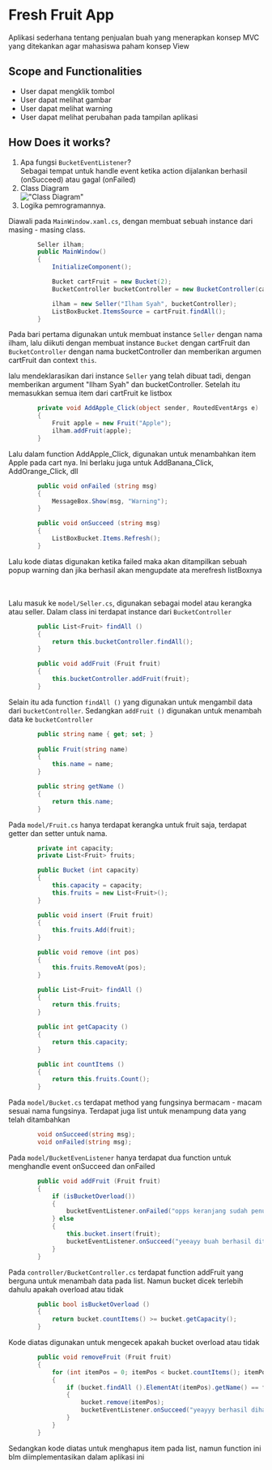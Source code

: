 # Fresh Fruit App
Aplikasi sederhana tentang penjualan buah yang menerapkan konsep MVC yang ditekankan agar mahasiswa paham konsep View

## Scope and Functionalities
* User dapat mengklik tombol
* User dapat melihat gambar
* User dapat melihat warning
* User dapat melihat perubahan pada tampilan aplikasi

## How Does it works?
1. Apa fungsi `BucketEventListener`? <br>
    Sebagai tempat untuk handle event ketika action dijalankan berhasil (onSucceed) atau gagal (onFailed)
2. Class Diagram <br>
!["Class Diagram"](classdiagram.png)
3. Logika pemrogramannya. <br>

Diawali pada `MainWindow.xaml.cs`, dengan membuat sebuah instance dari masing - masing class.
```csharp
        Seller ilham;
        public MainWindow()
        {
            InitializeComponent();

            Bucket cartFruit = new Bucket(2);
            BucketController bucketController = new BucketController(cartFruit, this);

            ilham = new Seller("Ilham Syah", bucketController);
            ListBoxBucket.ItemsSource = cartFruit.findAll();
        }
```

Pada bari pertama digunakan untuk membuat instance `Seller` dengan nama ilham, lalu diikuti dengan membuat instance
`Bucket` dengan cartFruit dan `BucketController` dengan nama bucketController dan memberikan argumen cartFruit dan context `this`.

lalu mendeklarasikan dari instance `Seller` yang telah dibuat tadi, dengan memberikan argument "Ilham Syah" dan bucketController. Setelah itu memasukkan semua item dari
cartFruit ke listbox

```csharp
        private void AddApple_Click(object sender, RoutedEventArgs e)
        {
            Fruit apple = new Fruit("Apple");
            ilham.addFruit(apple);
        }
```
Lalu dalam function AddApple_Click, digunakan untuk menambahkan item Apple pada cart nya. Ini berlaku
juga untuk AddBanana_Click, AddOrange_Click, dll

```csharp
        public void onFailed (string msg)
        {
            MessageBox.Show(msg, "Warning");
        }

        public void onSucceed (string msg)
        {
            ListBoxBucket.Items.Refresh();
        }
```
Lalu kode diatas digunakan ketika failed maka akan ditampilkan sebuah popup warning dan jika berhasil akan mengupdate ata merefresh listBoxnya

<br></br>
Lalu masuk ke `model/Seller.cs`, digunakan sebagai model atau kerangka atau seller. Dalam class ini terdapat
instance dari `BucketController`

```csharp
        public List<Fruit> findAll ()
        {
            return this.bucketController.findAll();
        }

        public void addFruit (Fruit fruit)
        {
            this.bucketController.addFruit(fruit);
        }
```
Selain itu ada function `findAll ()` yang digunakan untuk mengambil data dari `bucketController`. Sedangkan
`addFruit ()` digunakan untuk menambah data ke `bucketController`

```csharp
        public string name { get; set; }
        
        public Fruit(string name)
        {
            this.name = name;
        }

        public string getName ()
        {
            return this.name;
        }
```
Pada `model/Fruit.cs` hanya terdapat kerangka untuk fruit saja, terdapat getter dan setter untuk nama.

```csharp
        private int capacity;
        private List<Fruit> fruits;

        public Bucket (int capacity)
        {
            this.capacity = capacity;
            this.fruits = new List<Fruit>();
        }

        public void insert (Fruit fruit)
        {
            this.fruits.Add(fruit);
        }

        public void remove (int pos)
        {
            this.fruits.RemoveAt(pos);
        }

        public List<Fruit> findAll ()
        {
            return this.fruits;
        }

        public int getCapacity ()
        {
            return this.capacity;
        }

        public int countItems ()
        {
            return this.fruits.Count();
        }
```
Pada `model/Bucket.cs` terdapat method yang fungsinya bermacam - macam sesuai nama fungsinya. Terdapat juga list untuk menampung data
yang telah ditambahkan

```csharp
        void onSucceed(string msg);
        void onFailed(string msg);
```
Pada `model/BucketEvenListener` hanya terdapat dua function untuk menghandle event onSucceed dan onFailed

```csharp
        public void addFruit (Fruit fruit)
        {
            if (isBucketOverload())
            {
                bucketEventListener.onFailed("opps keranjang sudah penuh gan!");
            } else
            {
                this.bucket.insert(fruit);
                bucketEventListener.onSucceed("yeeayy buah berhasil ditambahkan!");
            }
        }
```
Pada `controller/BucketController.cs` terdapat function addFruit yang berguna untuk menambah data pada list. Namun
bucket dicek terlebih dahulu apakah overload atau tidak

```csharp
        public bool isBucketOverload ()
        {
            return bucket.countItems() >= bucket.getCapacity();
        }
```
Kode diatas digunakan untuk mengecek apakah bucket overload atau tidak

```csharp
        public void removeFruit (Fruit fruit)
        {
            for (int itemPos = 0; itemPos < bucket.countItems(); itemPos++)
            {
                if (bucket.findAll ().ElementAt(itemPos).getName() == fruit.name)
                {
                    bucket.remove(itemPos);
                    bucketEventListener.onSucceed("yeayyy berhasil dihapus");
                }
            }
        }
```
Sedangkan kode diatas untuk menghapus item pada list, namun function ini blm diimplementasikan dalam aplikasi ini